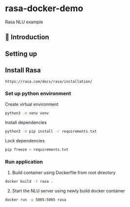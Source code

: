 # rasa-docker-demo

Rasa NLU example

## :speech_balloon: Introduction

## Setting up

## Install Rasa

`https://rasa.com/docs/rasa/installation/`

### Set up python environment

Create virtual environment

```Bash
python3 -m venv venv
```

Install dependencies

```Bash
python3 -m pip install -r requirements.txt
```

Lock dependencies

```Bash
pip freeze > requirements.txt
```

### Run application

1. Build container using Dockerfile from root directory

```Bash
docker build -t rasa .
```

2. Start the NLU server using newly build docker container

```Bash
docker run -p 5005:5005 rasa
```
